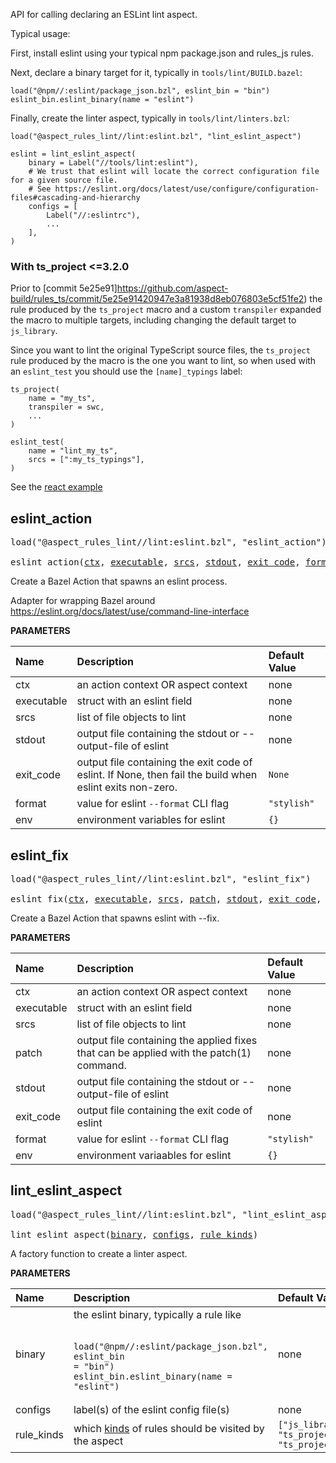 <!-- Generated with Stardoc: http://skydoc.bazel.build -->

API for calling declaring an ESLint lint aspect.

Typical usage:

First, install eslint using your typical npm package.json and rules_js rules.

Next, declare a binary target for it, typically in `tools/lint/BUILD.bazel`:

```starlark
load("@npm//:eslint/package_json.bzl", eslint_bin = "bin")
eslint_bin.eslint_binary(name = "eslint")
```

Finally, create the linter aspect, typically in `tools/lint/linters.bzl`:

```starlark
load("@aspect_rules_lint//lint:eslint.bzl", "lint_eslint_aspect")

eslint = lint_eslint_aspect(
    binary = Label("//tools/lint:eslint"),
    # We trust that eslint will locate the correct configuration file for a given source file.
    # See https://eslint.org/docs/latest/use/configure/configuration-files#cascading-and-hierarchy
    configs = [
        Label("//:eslintrc"),
        ...
    ],
)
```

### With ts_project <=3.2.0

Prior to [commit 5e25e91]https://github.com/aspect-build/rules_ts/commit/5e25e91420947e3a81938d8eb076803e5cf51fe2)
the rule produced by the `ts_project` macro and a custom `transpiler` expanded the macro to
multiple targets, including changing the default target to `js_library`.

Since you want to lint the original TypeScript source files, the `ts_project` rule produced
by the macro is the one you want to lint, so when used with an `eslint_test` you should use
the `[name]_typings` label:

```
ts_project(
    name = "my_ts",
    transpiler = swc,
    ...
)

eslint_test(
    name = "lint_my_ts",
    srcs = [":my_ts_typings"],
)
```

See the [react example](https://github.com/bazelbuild/examples/blob/b498bb106b2028b531ceffbd10cc89530814a177/frontend/react/src/BUILD.bazel#L86-L92)

<a id="eslint_action"></a>

## eslint_action

<pre>
load("@aspect_rules_lint//lint:eslint.bzl", "eslint_action")

eslint_action(<a href="#eslint_action-ctx">ctx</a>, <a href="#eslint_action-executable">executable</a>, <a href="#eslint_action-srcs">srcs</a>, <a href="#eslint_action-stdout">stdout</a>, <a href="#eslint_action-exit_code">exit_code</a>, <a href="#eslint_action-format">format</a>, <a href="#eslint_action-env">env</a>)
</pre>

Create a Bazel Action that spawns an eslint process.

Adapter for wrapping Bazel around
https://eslint.org/docs/latest/use/command-line-interface


**PARAMETERS**


| Name  | Description | Default Value |
| :------------- | :------------- | :------------- |
| <a id="eslint_action-ctx"></a>ctx |  an action context OR aspect context   |  none |
| <a id="eslint_action-executable"></a>executable |  struct with an eslint field   |  none |
| <a id="eslint_action-srcs"></a>srcs |  list of file objects to lint   |  none |
| <a id="eslint_action-stdout"></a>stdout |  output file containing the stdout or --output-file of eslint   |  none |
| <a id="eslint_action-exit_code"></a>exit_code |  output file containing the exit code of eslint. If None, then fail the build when eslint exits non-zero.   |  `None` |
| <a id="eslint_action-format"></a>format |  value for eslint `--format` CLI flag   |  `"stylish"` |
| <a id="eslint_action-env"></a>env |  environment variables for eslint   |  `{}` |


<a id="eslint_fix"></a>

## eslint_fix

<pre>
load("@aspect_rules_lint//lint:eslint.bzl", "eslint_fix")

eslint_fix(<a href="#eslint_fix-ctx">ctx</a>, <a href="#eslint_fix-executable">executable</a>, <a href="#eslint_fix-srcs">srcs</a>, <a href="#eslint_fix-patch">patch</a>, <a href="#eslint_fix-stdout">stdout</a>, <a href="#eslint_fix-exit_code">exit_code</a>, <a href="#eslint_fix-format">format</a>, <a href="#eslint_fix-env">env</a>)
</pre>

Create a Bazel Action that spawns eslint with --fix.

**PARAMETERS**


| Name  | Description | Default Value |
| :------------- | :------------- | :------------- |
| <a id="eslint_fix-ctx"></a>ctx |  an action context OR aspect context   |  none |
| <a id="eslint_fix-executable"></a>executable |  struct with an eslint field   |  none |
| <a id="eslint_fix-srcs"></a>srcs |  list of file objects to lint   |  none |
| <a id="eslint_fix-patch"></a>patch |  output file containing the applied fixes that can be applied with the patch(1) command.   |  none |
| <a id="eslint_fix-stdout"></a>stdout |  output file containing the stdout or --output-file of eslint   |  none |
| <a id="eslint_fix-exit_code"></a>exit_code |  output file containing the exit code of eslint   |  none |
| <a id="eslint_fix-format"></a>format |  value for eslint `--format` CLI flag   |  `"stylish"` |
| <a id="eslint_fix-env"></a>env |  environment variaables for eslint   |  `{}` |


<a id="lint_eslint_aspect"></a>

## lint_eslint_aspect

<pre>
load("@aspect_rules_lint//lint:eslint.bzl", "lint_eslint_aspect")

lint_eslint_aspect(<a href="#lint_eslint_aspect-binary">binary</a>, <a href="#lint_eslint_aspect-configs">configs</a>, <a href="#lint_eslint_aspect-rule_kinds">rule_kinds</a>)
</pre>

A factory function to create a linter aspect.

**PARAMETERS**


| Name  | Description | Default Value |
| :------------- | :------------- | :------------- |
| <a id="lint_eslint_aspect-binary"></a>binary |  the eslint binary, typically a rule like<br><br><pre><code>load("@npm//:eslint/package_json.bzl", eslint_bin = "bin")&#10;eslint_bin.eslint_binary(name = "eslint")</code></pre>   |  none |
| <a id="lint_eslint_aspect-configs"></a>configs |  label(s) of the eslint config file(s)   |  none |
| <a id="lint_eslint_aspect-rule_kinds"></a>rule_kinds |  which [kinds](https://bazel.build/query/language#kind) of rules should be visited by the aspect   |  `["js_library", "ts_project", "ts_project_rule"]` |


